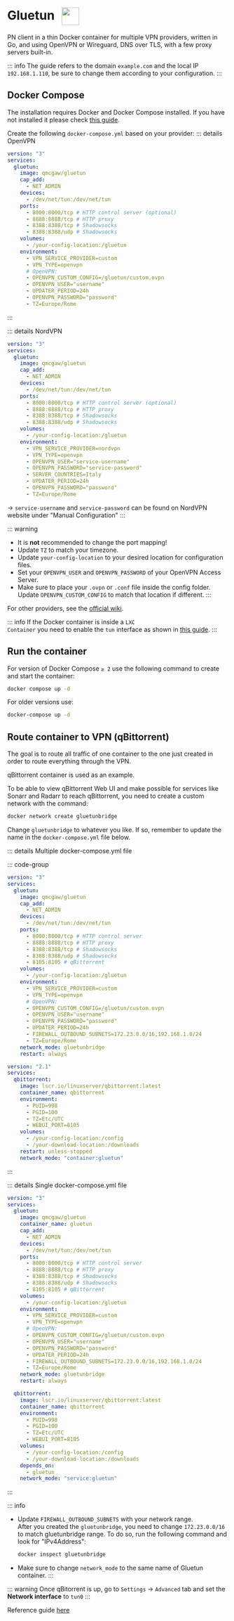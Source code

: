 # Gluetun <img src="/gluetun-icon.png" width="40" height="40" style="display:inline-block; vertical-align: middle; margin-left:10px;">


PN client in a thin Docker container for multiple VPN providers, written in Go, and using OpenVPN or Wireguard, DNS over TLS, with a few proxy servers built-in. 

::: info
The guide refers to the domain <code>example.com</code> and the local IP <code>192.168.1.110</code>, be sure to change them according to your configuration.
:::

## Docker Compose
The installation requires Docker and Docker Compose installed. If you have not installed it please check [this guide](../docker.md).

Create the following <code>docker-compose.yml</code> based on your provider:
::: details OpenVPN
```yml
version: "3"
services:
  gluetun:
    image: qmcgaw/gluetun
    cap_add:
      - NET_ADMIN
    devices:
      - /dev/net/tun:/dev/net/tun
    ports:
      - 8000:8000/tcp # HTTP control server (optional)
      - 8888:8888/tcp # HTTP proxy
      - 8388:8388/tcp # Shadowsocks
      - 8388:8388/udp # Shadowsocks
    volumes:
      - /your-config-location:/gluetun
    environment:
      - VPN_SERVICE_PROVIDER=custom
      - VPN_TYPE=openvpn
      # OpenVPN:
      - OPENVPN_CUSTOM_CONFIG=/gluetun/custom.ovpn
      - OPENVPN_USER="username"
      - UPDATER_PERIOD=24h
      - OPENVPN_PASSWORD="password"
      - TZ=Europe/Rome
```
:::

::: details NordVPN
```yml
version: "3"
services:
  gluetun:
    image: qmcgaw/gluetun
    cap_add:
      - NET_ADMIN
    devices:
      - /dev/net/tun:/dev/net/tun
    ports:
      - 8000:8000/tcp # HTTP control server (optional)
      - 8888:8888/tcp # HTTP proxy
      - 8388:8388/tcp # Shadowsocks
      - 8388:8388/udp # Shadowsocks
    volumes:
      - /your-config-location:/gluetun
    environment:
      - VPN_SERVICE_PROVIDER=nordvpn
      - VPN_TYPE=openvpn
      - OPENVPN_USER="service-username"
      - OPENVPN_PASSWORD="service-password"
      - SERVER_COUNTRIES=Italy
      - UPDATER_PERIOD=24h
      - OPENVPN_PASSWORD="password"
      - TZ=Europe/Rome
```

-> <code>service-username</code> and <code>service-password</code> can be found on NordVPN website under "Manual Configuration"
:::

::: warning
* It is **not** recommended to change the port mapping!
* Update <code>TZ</code> to match your timezone.
* Update <code>your-config-location</code> to your desired location for configuration files.
* Set your <code>OPENVPN_USER</code> and <code>OPENVPN_PASSWORD</code> of your OpenVPN Access Server.
* Make sure to place your <code>.ovpn</code> or <code>.conf</code> file inside the config folder. Update <code>OPENVPN_CUSTOM_CONFIG</code> to match that location if different.
:::

For other providers, see the <a href="https://github.com/qdm12/gluetun-wiki" target="_blank" rel="noreferrer">official wiki</a>.

::: info
If the Docker container is inside a <code>LXC Container</code> you need to enable the <code>tun</code> interface as shown in [this guide](../../proxmox/configuration/lxc-configuration.md#enable-tun-interface).
:::

## Run the container

For version of Docker Compose <code>≥ 2</code> use the following command to create and start the container:
```bash
docker compose up -d
```
For older versions use:
```bash
docker-compose up -d
```

## Route container to VPN (qBittorrent)
The goal is to route all traffic of one container to the one just created in order to route everything through the VPN.

qBittorrent container is used as an example.

To be able to view qBittorrent Web UI and make possible for services like Sonarr and Radarr to reach qBittorrent, you need to create a custom network with the command:
```bash
docker network create gluetunbridge
```
Change <code>gluetunbridge</code> to whatever you like. If so, remember to update the name in the <code>docker-compose.yml</code> file below.

::: details Multiple docker-compose.yml file

::: code-group
```yml [gluetun]
version: "3"
services:
  gluetun:
    image: qmcgaw/gluetun
    cap_add:
      - NET_ADMIN
    devices:
      - /dev/net/tun:/dev/net/tun
    ports:
      - 8000:8000/tcp # HTTP control server
      - 8888:8888/tcp # HTTP proxy
      - 8388:8388/tcp # Shadowsocks
      - 8388:8388/udp # Shadowsocks
      - 8105:8105 # qBittorrent
    volumes:
      - /your-config-location:/gluetun
    environment:
      - VPN_SERVICE_PROVIDER=custom
      - VPN_TYPE=openvpn
      # OpenVPN:
      - OPENVPN_CUSTOM_CONFIG=/gluetun/custom.ovpn
      - OPENVPN_USER="username"
      - OPENVPN_PASSWORD="password"
      - UPDATER_PERIOD=24h
      - FIREWALL_OUTBOUND_SUBNETS=172.23.0.0/16,192.168.1.0/24
      - TZ=Europe/Rome
    network_mode: gluetunbridge
    restart: always
```

```yml [qBittorrent]
version: "2.1"
services:
  qbittorrent:
    image: lscr.io/linuxserver/qbittorrent:latest
    container_name: qbittorrent
    environment:
      - PUID=998
      - PGID=100
      - TZ=Etc/UTC
      - WEBUI_PORT=8105
    volumes:
      - /your-config-location:/config
      - /your-download-location:/downloads
    restart: unless-stopped
    network_mode: "container:gluetun"
```
:::

::: details Single docker-compose.yml file

```yml
version: "3"
services:
  gluetun:
    image: qmcgaw/gluetun
    container_name: gluetun
    cap_add:
      - NET_ADMIN
    devices:
      - /dev/net/tun:/dev/net/tun
    ports:
      - 8000:8000/tcp # HTTP control server
      - 8888:8888/tcp # HTTP proxy
      - 8388:8388/tcp # Shadowsocks
      - 8388:8388/udp # Shadowsocks
      - 8105:8105 # qBittorrent
    volumes:
      - /your-config-location:/gluetun
    environment:
      - VPN_SERVICE_PROVIDER=custom
      - VPN_TYPE=openvpn
      # OpenVPN:
      - OPENVPN_CUSTOM_CONFIG=/gluetun/custom.ovpn
      - OPENVPN_USER="username"
      - OPENVPN_PASSWORD="password"
      - UPDATER_PERIOD=24h
      - FIREWALL_OUTBOUND_SUBNETS=172.23.0.0/16,192.168.1.0/24
      - TZ=Europe/Rome
    network_mode: gluetunbridge
    restart: always

  qbittorrent:
    image: lscr.io/linuxserver/qbittorrent:latest
    container_name: qbittorrent
    environment:
      - PUID=998
      - PGID=100
      - TZ=Etc/UTC
      - WEBUI_PORT=8105
    volumes:
      - /your-config-location:/config
      - /your-download-location:/downloads
    depends_on:
      - gluetun
    network_mode: "service:gluetun"
```
:::

::: info
* Update <code>FIREWALL_OUTBOUND_SUBNETS</code> with your network range.\
After you created the <code>gluetunbridge</code>, you need to change <code>172.23.0.0/16</code> to match gluetunbridge range. To do so, run the following command and look for "IPv4Address":
    ```bash
    docker inspect gluetunbridge
    ```
* Make sure to change <code>network_mode</code> to the same name of Gluetun container.
:::

::: warning
Once qBitorrent is up, go to <code>Settings</code> -> <code>Advanced</code> tab and set the **Network interface** to <code>tun0</code>
:::

Reference guide <a href="https://drfrankenstein.co.uk/2023/04/23/qbittorrent-with-gluetun-vpn-in-container-manager-on-a-synology-nas/" target="_blank" rel="noreferrer">here</a>